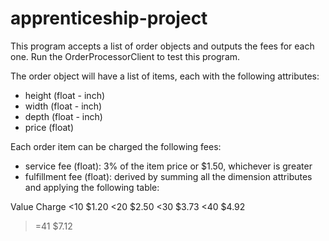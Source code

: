 # apprenticeship-project

This program accepts a list of order objects and outputs the fees for each one. Run the OrderProcessorClient to test this program.

The order object will have a list of items, each with the following attributes:

* height (float - inch)
* width (float - inch)
* depth (float - inch)
* price (float)


Each order item can be charged the following fees:

* service fee (float): 3% of the item price or $1.50, whichever is greater
* fulfillment fee (float):  derived by summing all the dimension attributes and applying the following table:

Value	Charge
<10	$1.20
<20	$2.50
<30	$3.73
<40	$4.92
>=41	$7.12
